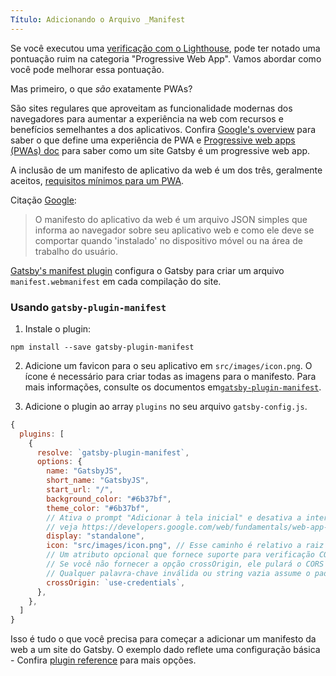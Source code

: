 ```yaml
---
Título: Adicionando o Arquivo _Manifest
---
```


Se você executou uma [verificação com o Lighthouse](/docs/audit-with-lighthouse/), pode ter notado uma pontuação ruim na categoria "Progressive Web App". Vamos abordar como você pode melhorar essa pontuação.

Mas primeiro, o que _são_ exatamente PWAs?

São sites regulares que aproveitam as funcionalidade modernas dos navegadores para aumentar a experiência na web com recursos e benefícios semelhantes a dos aplicativos. Confira [Google's overview](https://developers.google.com/web/progressive-web-apps/) para saber o que define uma experiência de PWA e [Progressive web apps (PWAs) doc](/docs/progressive-web-app/) para saber como um site Gatsby é um progressive web app.

A inclusão de um manifesto de aplicativo da web é um dos três, geralmente aceitos, [requisitos mínimos para um PWA](https://alistapart.com/article/yes-that-web-project-should-be-a-pwa#section1).

Citação [Google](https://developers.google.com/web/fundamentals/web-app-manifest/):

> O manifesto do aplicativo da web é um arquivo JSON simples que informa ao navegador sobre seu aplicativo web e como ele deve se comportar quando 'instalado' no dispositivo móvel ou na área de trabalho do usuário.

[Gatsby's manifest plugin](/packages/gatsby-plugin-manifest/) configura o Gatsby para criar um arquivo `manifest.webmanifest` em cada compilação do site.

### Usando `gatsby-plugin-manifest`

1.  Instale o plugin:

```shell
npm install --save gatsby-plugin-manifest
```

2. Adicione um favicon para o seu aplicativo em `src/images/icon.png`. O ícone é necessário para criar todas as imagens para o manifesto. Para mais informações, consulte os documentos em[`gatsby-plugin-manifest`](https://github.com/gatsbyjs/gatsby/blob/master/packages/gatsby-plugin-manifest/README.md).

3. Adicione o plugin ao array `plugins` no seu arquivo `gatsby-config.js`.

```javascript:title=gatsby-config.js
{
  plugins: [
    {
      resolve: `gatsby-plugin-manifest`,
      options: {
        name: "GatsbyJS",
        short_name: "GatsbyJS",
        start_url: "/",
        background_color: "#6b37bf",
        theme_color: "#6b37bf",
        // Ativa o prompt "Adicionar à tela inicial" e desativa a interface do usuário do navegador (incluindo o botão Voltar)
        // veja https://developers.google.com/web/fundamentals/web-app-manifest/#display
        display: "standalone",
        icon: "src/images/icon.png", // Esse caminho é relativo a raiz do site.
        // Um atributo opcional que fornece suporte para verificação CORS
        // Se você não fornecer a opção crossOrigin, ele pulará o CORS para manifesto
        // Qualquer palavra-chave inválida ou string vazia assume o padrão "anônimo"
        crossOrigin: `use-credentials`,
      },
    },
  ]
}
```

Isso é tudo o que você precisa para começar a adicionar um manifesto da web a um site do Gatsby. O exemplo dado reflete uma configuração básica - Confira [plugin reference](/packages/gatsby-plugin-manifest/?=gatsby-plugin-manifest#automatic-mode) para mais opções.
